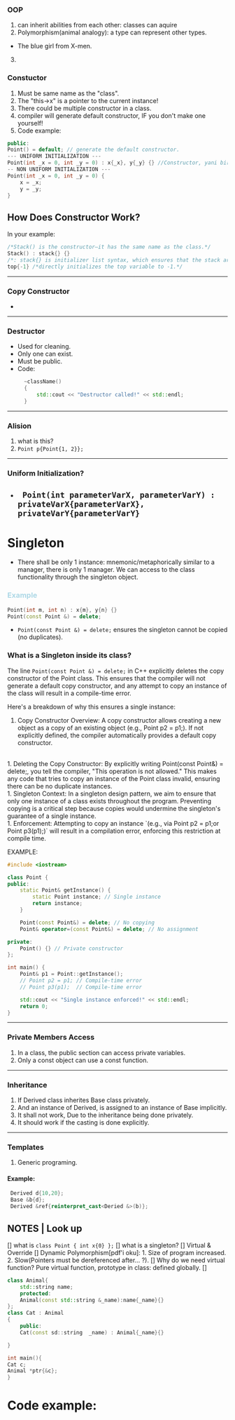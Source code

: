 ### OOP
1. can inherit abilities from each other: classes can aquire 
2. Polymorphism(animal analogy): a type can represent other types.
- The blue girl from X-men.
3.  

### Constuctor
1. Must be same name as the "class".
2. The "this->x" is a pointer to the current instance!
3. There could be multiple constructor in a class.
4. compiler will generate default constructor, IF you don't make one yourself!
5. Code example:
```c++
public:
Point() = default; // generate the default constructor.
--- UNIFORM INITIALIZATION ---
Point(int _x = 0, int _y = 0) : x{_x}, y{_y} {} //Constructor, yani bir obje oluşturulduğunda o objenin x ve y değerlerini set eder. 
-- NON UNIFORM INITIALIZATION ---
Point(int _x = 0, int _y = 0) {
    x = _x;
    y = _y;
} 

```
## How Does Constructor Work?

In your example:
```cpp
/*Stack() is the constructor—it has the same name as the class.*/
Stack() : stack{} {}
/*: stack{} is initializer list syntax, which ensures that the stack array is zero-initialized (all elements are set to 0).*/
top{-1} /*directly initializes the top variable to -1.*/
```
---
### Copy Constructor
- 
---
### Destructor
- Used for cleaning.
- Only one can exist.
- Must be public.
- Code:
  ```cpp
    ~className()
    {
        std::cout << "Destructor called!" << std::endl;
    }
  ```
---
### Alision
1. what is this?
2. `Point p{Point{1, 2}};`
---
### Uniform Initialization?
- ` Point(int parameterVarX, parameterVarY) : privateVarX{parameterVarX}, privateVarY{parameterVarY}`
  ---
# Singleton
- There shall be only 1 instance: mnemonic/metaphorically similar to a manager, there is only 1 manager. We can access to the class functionality through the singleton object. 
<h3 style="color: lightblue;">Example</h3>

```cpp
Point(int m, int n) : x{m}, y{n} {}
Point(const Point &) = delete;
```
- `Point(const Point &) = delete;` ensures the singleton cannot be copied (no duplicates).

### What is a Singleton inside its class?
The line `Point(const Point &) = delete;` in C++ explicitly deletes the copy constructor of the Point class. This ensures that the compiler will not generate a default copy constructor, and any attempt to copy an instance of the class will result in a compile-time error.

Here's a breakdown of why this ensures a single instance:

1. Copy Constructor Overview:
A copy constructor allows creating a new object as a copy of an existing object (e.g., Point p2 = p1;).
If not explicitly defined, the compiler automatically provides a default copy constructor.
<br>
1. Deleting the Copy Constructor:
By explicitly writing Point(const Point&) = delete;, you tell the compiler, "This operation is not allowed."
This makes any code that tries to copy an instance of the Point class invalid, ensuring there can be no duplicate instances.
<br>
1. Singleton Context:
In a singleton design pattern, we aim to ensure that only one instance of a class exists throughout the program.
Preventing copying is a critical step because copies would undermine the singleton's guarantee of a single instance.
<br>
1. Enforcement:
Attempting to copy an instance `(e.g., via Point p2 = p1;or Point p3(p1);)` will result in a compilation error, enforcing this restriction at compile time.
</p>
EXAMPLE:

```cpp
#include <iostream>

class Point {
public:
    static Point& getInstance() {
        static Point instance; // Single instance
        return instance;
    }

    Point(const Point&) = delete; // No copying
    Point& operator=(const Point&) = delete; // No assignment

private:
    Point() {} // Private constructor
};

int main() {
    Point& p1 = Point::getInstance();
    // Point p2 = p1; // Compile-time error
    // Point p3(p1);  // Compile-time error

    std::cout << "Single instance enforced!" << std::endl;
    return 0;
}

```

---

### Private Members Access
1. In a class, the public section can access private variables.
2. Only a const object can use a const function.
  ---
### Inheritance
1. If Derived class inherites Base class privately. 
2. And an instance of Derived, is assigned to an instance of Base implicitly.
3. It shall not work, Due to the inheritance being done privately.
4. It should work if the casting is done explicitly.
---

### Templates
1. Generic programing.

#### Example:
```cpp
 Derived d{10,20};
 Base &b{d};
 Derived &ref{reinterpret_cast<Deried &>(b)};
```

## NOTES | Look up
[] what is `class Point { int x{0} };`
[] what is a singleton?
[] Virtual & Override
[] Dynamic Polymorphism[pdf'i oku]: 1. Size of program increased. 2. Slow(Pointers must be dereferenced after... ?).
[] Why do we need virtual function? Pure virtual function, prototype in class: defined globally.
[] 

```cpp
class Animal{
    std::string name;
    protected:
    Animal(const std::string &_name):name{_name}{}
};
class Cat : Animal
{
    public:
    Cat(const sd::string  _name) : Animal{_name}{}

}

int main(){
Cat c;
Animal *ptr{&c};
}
```

# Code example:
